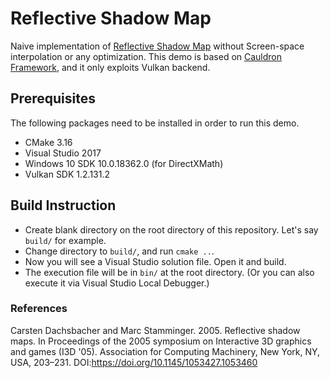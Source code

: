 # Reflective Shadow Map
Naive implementation of [Reflective Shadow Map](https://dl.acm.org/doi/10.1145/1053427.1053460) without Screen-space interpolation or any optimization. This demo is based on [Cauldron Framework](https://github.com/GPUOpen-LibrariesAndSDKs/Cauldron), and it only exploits Vulkan backend.

## Prerequisites
The following packages need to be installed in order to run this demo.
- CMake 3.16
- Visual Studio 2017
- Windows 10 SDK 10.0.18362.0 (for DirectXMath)
- Vulkan SDK 1.2.131.2

## Build Instruction
- Create blank directory on the root directory of this repository. Let's say `build/` for example.
- Change directory to `build/`, and run `cmake ..`.
- Now you will see a Visual Studio solution file. Open it and build.
- The execution file will be in `bin/` at the root directory. (Or you can also execute it via Visual Studio Local Debugger.)

### References
Carsten Dachsbacher and Marc Stamminger. 2005. Reflective shadow maps. In Proceedings of the 2005 symposium on Interactive 3D graphics and games (I3D '05). Association for Computing Machinery, New York, NY, USA, 203–231. DOI:https://doi.org/10.1145/1053427.1053460
